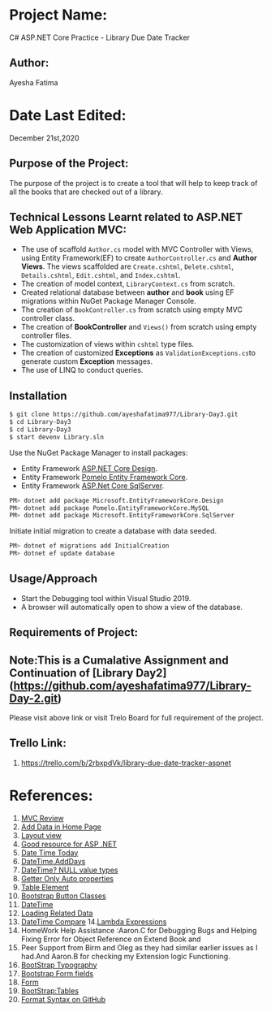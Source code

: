 # Project Name:

C# ASP.NET Core Practice - Library Due Date Tracker

## Author:

Ayesha Fatima

# Date Last Edited:

December 21st,2020

## Purpose of the Project:

The purpose of the project is to create a tool that will help to keep track of all the books that are checked out of a library.

## Technical Lessons Learnt related to ASP.NET Web Application MVC:

- The use of scaffold `Author.cs` model with MVC Controller with Views, using Entity Framework(EF) to create `AuthorController.cs` and **Author Views**. The views scaffolded are `Create.cshtml`, `Delete.cshtml`, `Details.cshtml`, `Edit.cshtml`, and `Index.cshtml`.
- The creation of model context, `LibraryContext.cs` from scratch.
- Created relational database between **author** and **book** using EF migrations within NuGet Package Manager Console.
- The creation of `BookController.cs` from scratch using empty MVC controller class.
- The creation of **BookController** and `Views()` from scratch using empty controller files.
- The customization of views within `cshtml` type files.
- The creation of customized **Exceptions** as `ValidationExceptions.cs`to generate custom **Exception** messages.
- The use of LINQ to conduct queries.

## Installation

```bash
$ git clone https://github.com/ayeshafatima977/Library-Day3.git
$ cd Library-Day3
$ cd Library-Day3
$ start devenv Library.sln
```

Use the NuGet Package Manager to install packages:

- Entity Framework [ASP.NET Core Design](https://docs.microsoft.com/en-us/ef/core/get-started/?tabs=netcore-cli).
- Entity Framework [Pomelo Entity Framework Core](https://github.com/PomeloFoundation/Pomelo.EntityFrameworkCore.MySql).
- Entity Framework [ASP.Net Core SqlServer](https://docs.microsoft.com/en-us/ef/core/).

```bash
PM> dotnet add package Microsoft.EntityFrameworkCore.Design
PM> dotnet add package Pomelo.EntityFrameworkCore.MySQL
PM> dotnet add package Microsoft.EntityFrameworkCore.SqlServer
```

Initiate initial migration to create a database with data seeded.

```bash
PM> dotnet ef migrations add InitialCreation
PM> dotnet ef update database
```

## Usage/Approach

- Start the Debugging tool within Visual Studio 2019.
- A browser will automatically open to show a view of the database.

## Requirements of Project:

## Note:This is a Cumalative Assignment and Continuation of [Library Day2] (https://github.com/ayeshafatima977/Library-Day-2.git)

Please visit above link or visit Trelo Board for full requirement of the project.

## Trello Link:

1. https://trello.com/b/2rbxpdVk/library-due-date-tracker-aspnet

# References:

1. [MVC Review](https://github.com/TECHCareers-by-Manpower/4.2-MVC)
2. [Add Data in Home Page](https://www.learnrazorpages.com/razor-pages/tutorial/bakery/working-with-data)
3. [Layout view](https://docs.microsoft.com/en-us/aspnet/core/mvc/views/layout?view=aspnetcore-3.1)
4. [Good resource for ASP .NET](https://www.tutorialsteacher.com/mvc/action-method-in-mvc)
5. [Date Time Today](https://docs.microsoft.com/en-us/dotnet/api/system.datetime.today?view=netcore-3.1)
6. [DateTime.AddDays](https://docs.microsoft.com/en-us/dotnet/api/system.datetime.adddays?view=netcore-3.1)
7. [DateTime? NULL value types](https://docs.microsoft.com/en-us/dotnet/csharp/language-reference/builtin-types/nullable-value-types)
8. [Getter Only Auto properties](https://www.c-sharpcorner.com/UploadFile/a20beb/getter-only-auto-properties-in-C-Sharp-6-0/)
9. [Table Element](https://developer.mozilla.org/en-US/docs/Web/HTML/Element/table)
10. [Bootstrap Button Classes](https://www.w3schools.com/bootstrap/bootstrap_buttons.asp)
11. [DateTime](https://www.w3resource.com/csharp-exercises/datetime/csharp-datetime-exercise-17.php)
12. [Loading Related Data](https://docs.microsoft.com/en-us/ef/core/querying/related-data/)
13. [DateTime Compare](https://docs.microsoft.com/en-us/dotnet/csharp/language-reference/operators/lambda-expressions) 14.[Lambda Expressions](https://docs.microsoft.com/en-us/dotnet/csharp/language-reference/operators/lambda-expressions)
14. HomeWork Help Assistance :Aaron.C for Debugging Bugs and Helping Fixing Error for Object Reference on Extend Book and
15. Peer Support from Birm and Oleg as they had similar earlier issues as I had.And Aaron.B for checking my Extension logic Functioning.
16. [BootStrap Typography](https://getbootstrap.com/docs/4.0/content/typography/#description-list-alignment)
17. [Bootstrap Form fields](https://getbootstrap.com/docs/4.0/components/list-group/)
18. [Form](https://www.codeply.com/go/bp/)
19. [BootStrap:Tables](https://www.w3schools.com/bootstrap/bootstrap_tables.asp)
20. [Format Syntax on GitHub](https://docs.github.com/en/free-pro-team@latest/github/writing-on-github/basic-writing-and-formatting-syntax#lists)
